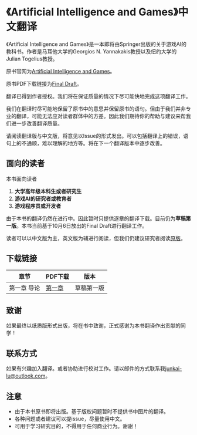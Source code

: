 #  《Artificial Intelligence and Games》中文翻译

《Artificial Intelligence and Games》是一本即将由Springer出版的关于游戏AI的教科书。作者是马耳他大学的Georgios N. Yannakakis教授以及纽约大学的Julian Togelius教授。

原书官网为[Artificial Intelligence and Games](http://gameaibook.org/)。

原书PDF下载链接为[Final Draft](http://gameaibook.org/book.pdf)。

翻译已得到作者授权。我们将在保证质量的情况下尽可能快地完成这项翻译工作。

我们在翻译时尽可能地保留了原书中的意思并保留原书的语句。但由于我们并非专业的翻译，可能无法应对读者群体中的方差。因此我们期待你的帮助与建议来帮我们进一步改善翻译质量。

请阅读翻译版与中文版，将意见以Issue的形式发出。可以包括翻译上的错误，语句上的不通顺，难以理解的地方等。将在下一个翻译版本中逐步改善。

面向的读者
--------------------

本书面向读者

1. **大学高年级本科生或者研究生**
2. **游戏AI的研究者或教育者**
3. **游戏程序员或开发者**

由于本书的翻译仍然在进行中。因此暂时只提供逐章的翻译下载。目前仍为**草稿第一版**。本书当前基于10月6日放出的Final Draft进行翻译工作。

读者可以以中文版为主，英文版为辅进行阅读，但我们仍建议研究者阅读[原版](http://http://gameaibook.org/)。

下载链接
--------------------
| 章节 | PDF下载 | 版本 |
| ------------ | ------------ | ------------ | 
| 第一章 导论 | [第一章](https://github.com/Junkai-Lu/ai_and_games_book_chinese/Chapter1/Chapter1.pdf) | 草稿第一版 | 

致谢
--------------------
如果最终以纸质版形式出版，将在书中致谢，正式感谢为本书翻译作出贡献的同学！

联系方式
--------------------
如果有兴趣加入翻译。或者协助进行校对工作。请以邮件的方式联系我<junkai-lu@outlook.com>。

注意
-----------

 - 由于本书原书即将出版。基于版权问题暂时不提供书中图片的翻译。
 - 各种问题或者建议可以提issue，尽量使用中文。 
 - 可用于学习研究目的，不得用于任何商业行为。谢谢！
